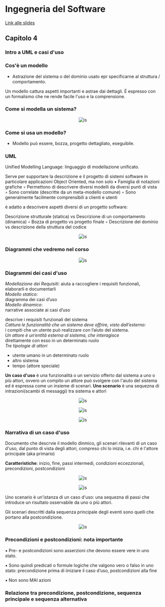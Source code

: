 # Ingegneria del Software

[Link alle slides](http://didawiki.cli.di.unipi.it/lib/exe/fetch.php/informatica/is-a/is_04_introuml_casid_uso.pdf)

## Capitolo 4

### Intro a UML e casi d'uso

### Cos'è un modello

- Astrazione del sistema o del dominio usato epr specificarne al struttura / comportamento.

Un modello cattura aspetti importanti e astrae dai dettagli.
É espresso con un formalismo che ne rende facile l'uso e la comprensione.

### Come si modella un sistema?

<p align="center">
  <img src="./assets/Is-4-1.png" alt="is" />
</p>

### Come si usa un modello?

- Modello può essere, bozza, progetto dettagliato, eseguibile.

### UML

Unified Modelling Language: linguaggio di modellazione unificato.

Serve per supportare la descrizione e il progetto di sistemi software in
particolare applicazioni Object Oriented, ma non solo
▪ Famiglia di notazioni grafiche
◦ Permettono di descrivere diversi modelli da diversi punti di vista
◦ Sono correlate (descritte da un meta-modello comune)
◦ Sono generalmente facilmente comprensibili a clienti e utenti

è adatto a descrivere aspetti diversi di un progetto software:

Descrizione strutturale (statica) vs Descrizione di un
comportamento (dinamica)
◦ Bozza di progetto vs progetto finale
◦ Descrizione del dominio vs descrizione della struttura del codice

<p align="center">
  <img src="./assets/Is-4-2.png" alt="is" />
</p>

### Diagrammi che vedremo nel corso

<p align="center">
  <img src="./assets/Is-4-3.png" alt="is" />
</p>

### Diagrammi dei casi d'uso

_Modellazione dei Requisiti_:
aiuta a raccogliere i requisiti funzionali, elaborarli e
documentarli  
_Modello statico:_  
diagramma dei casi d’uso  
_Modello dinamico_:  
narrative associate ai casi d’uso

descrive i requisiti funzionali del sistema  
_Cattura le funzionalità che un sistema deve offrire, visto
dall’esterno:_  
i compiti che un utente può realizzare con l’aiuto del sistema.  
_Un attore è un’entità esterna al sistema, che interagisce_  
direttamente con esso in un determinato ruolo  
_Tre tipologie di attori_

- utente umano in un determinato ruolo
- altro sistema
- tempo (attore speciale)

**Un caso d'uso** è una funzionalità o un servizio offerto dal sistema a uno o più attori, ovvero un compito un attore può svolgere con l'aiuto del sistema ed è espressa come un insieme di scenari.
**Uno scenario** è una sequezna di intrazioni(scambi di messaggi) tra sistema e attori

<p align="center">
  <img src="./assets/Is-4-4.png" alt="is" />
</p>

<p align="center">
  <img src="./assets/Is-4-5.png" alt="is" />
</p>

<p align="center">
  <img src="./assets/Is-4-6.png" alt="is" />
</p>

### Narrativa di un caso d'uso

Documento che descrvie il modello dinmico, gli scenari rilevanti di un caso d'uso, dal punto di vista degli attori, compreso chi lo inizia, i.e. chi è l'attore principale (aka primario)

**Caratteristiche**: inizio, fine, passi intermedi, condizioni eccezzionali, precondizioni, postcondizioni

<p align="center">
  <img src="./assets/Is-4-7.png" alt="is" />
</p>

<p align="center">
  <img src="./assets/Is-4-8.png" alt="is" />
</p>

Uno scenario è un'istanza di un caso d'uso: una sequezna di passi che introduce un risultato osservabile da uno o più attori.

Gli scenari descritti dalla sequenza principale degli eventi sono quelli che portano alla postcondizione.

<p align="center">
  <img src="./assets/Is-4-9.png" alt="is" />
</p>

### Precondizioni e postcondizioni: nota importante

▪ Pre- e postcondizioni sono asserzioni che devono essere
vere in uno stato.

▪ Sono quindi predicati o formule logiche che valgono vero o
falso in uno stato: precondizione prima di iiniziare il caso
d’uso, postcondizioni alla fine

▪ Non sono MAI azioni

### Relazione tra precondizione, postcondizione, sequenza principale e sequenza alternativa
